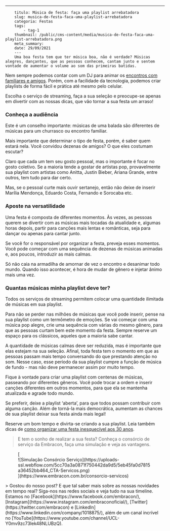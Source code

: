 ---
        titulo: Música de festa: faça uma playlist arrebatadora 
        slug: musica-de-festa-faca-uma-playlist-arrebatadora
        categoria: Festas
        tags:
            - tag-1
        thumbnail: /public/cms-content/media/musica-de-festa-faca-uma-playlist-arrebatadora.png
        meta_summary: 
        date: 29/09/2021
        ---
        Uma boa festa tem que ter música boa, não é verdade? Músicas alegres, dançantes, que as pessoas conhecem, cantam junto e sentem vontade de aumentar o volume ao som das primeiras batidas.

Nem sempre podemos contar com um DJ para animar os [encontros com familiares e amigos](https://www.embracon.com.br/blog/festa-de-15-anos-confira-as-principais-tendencias). Porém, com a facilidade da tecnologia, podemos criar playlists de forma fácil e prática até mesmo pelo celular.

Escolha o serviço de streaming, faça a sua seleção e preocupe-se apenas em divertir com as nossas dicas, que vão tornar a sua festa um arraso!

### Conheça a audiência

Este é um conselho importante: músicas de uma balada são diferentes de músicas para um churrasco ou encontro familiar.

Mais importante que determinar o tipo de festa, porém, é saber quem estará nela. Você convidou dezenas de amigos? O que eles costumam escutar?

Claro que cada um tem seu gosto pessoal, mas o importante é focar no gosto coletivo. Se a maioria tende a gostar de artistas pop, provavelmente sua playlist com artistas como Anitta, Justin Bieber, Ariana Grande, entre outros, tem tudo para dar certo.

Mas, se o pessoal curte mais ouvir sertanejo, então não deixe de inserir Marília Mendonça, Eduardo Costa, Fernando e Sorocaba etc.

### Aposte na versatilidade

Uma festa é composta de diferentes momentos. Às vezes, as pessoas querem se divertir com as músicas mais tocadas da atualidade e, algumas horas depois, partir para canções mais lentas e românticas, seja para dançar ou apenas para cantar junto.

Se você for o responsável por organizar a festa, preveja esses momentos. Você pode começar com uma sequência de dezenas de músicas animadas e, aos poucos, introduzir as mais calmas.

Só não caia na armadilha de amornar de vez o encontro e desanimar todo mundo. Quando isso acontecer, é hora de mudar de gênero e injetar ânimo mais uma vez.

### Quantas músicas minha playlist deve ter?

Todos os serviços de streaming permitem colocar uma quantidade ilimitada de músicas em sua playlist.

Para não se perder nas milhões de músicas que você pode inserir, pense na sua playlist como um termômetro de emoções. Se vai começar com uma música pop alegre, crie uma sequência com várias do mesmo gênero, para que as pessoas curtam bem este momento da festa. Sempre reserve um espaço para os clássicos, aqueles que a maioria sabe cantar.

A quantidade de músicas calmas deve ser reduzida, mas é importante que elas estejam na sua seleção. Afinal, toda festa tem o momento em que as pessoas passam mais tempo conversando do que prestando atenção no som. Nesse caso, esse período da sua playlist cumpre a função de música de fundo - mas não deve permanecer assim por muito tempo.

Fique à vontade para criar uma playlist com centenas de músicas, passeando por diferentes gêneros. Você pode trocar a ordem e inserir canções diferentes em outros momentos, para que ela se mantenha atualizada e agrade todo mundo.

Se preferir, deixe a playlist ‘aberta’, para que todos possam contribuir com alguma canção. Além de torná-la mais democrática, aumentam as chances de sua playlist deixar sua festa ainda mais legal!

Reserve um bom tempo e divirta-se criando a sua playlist. Leia também dicas de [como organizar uma festa inesquecível aos 30 anos](https://www.embracon.com.br/blog/de-repente-30-4-dicas-para-comemorar-a-idade-com-uma-festa-em-grande-estilo).

> E tem o sonho de realizar a sua festa? Conheça o consórcio de serviço da Embracon, faça uma simulação e veja as vantagens.

<figure class="w-richtext-figure-type-image w-richtext-align-center">[<div>![Simulação Consórcio Serviço](https://uploads-ssl.webflow.com/5cc70a3a0871f750442da9d5/5eb45fa0d7815a36452bb464_CTA-Servicos.png)</div>](https://www.embracon.com.br/consorcio-servicos)</figure>> Gostou do nosso post? E que tal saber mais sobre as nossas novidades em tempo real? Siga-nos nas redes sociais e veja tudo na sua timeline. Estamos no [Facebook](https://www.facebook.com/embracon/), [Instagram](https://www.instagram.com/embraconoficial/), [Twitter](https://twitter.com/embracon) e [LinkedIn](https://www.linkedin.com/company/1018875/), além de um canal incrível no [YouTube](https://www.youtube.com/channel/UCL-Y0mv9zc73Iek48NLUBzQ).

‍
        